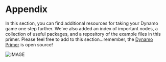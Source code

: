 # Appendix

In this section, you can find additional resources for taking your Dynamo game one step further. We've also added an index of important nodes, a collection of useful packages, and a repository of the example files in this primer. Please feel free to add to this section...remember, the [Dynamo Primer](https://github.com/DynamoDS/DynamoPrimer) is open source!




![IMAGE](images/A/a-cover.png)
